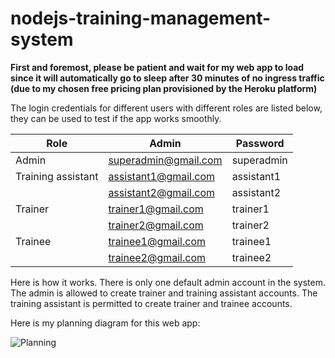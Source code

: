 # nodejs-training-management-system

**First and foremost, please be patient and wait for my web app to load since it will automatically go to sleep after 30 minutes of no ingress traffic (due to my chosen free pricing plan provisioned by the Heroku platform)**

The login credentials for different users with different roles are listed below, they can be used
to test if the app works smoothly.

| Role               	| Admin                	| Password   	|
|--------------------	|----------------------	|------------	|
| Admin              	| superadmin@gmail.com 	| superadmin 	|
| Training assistant 	| assistant1@gmail.com 	| assistant1 	|
|                    	| assistant2@gmail.com 	| assistant2 	|
| Trainer            	| trainer1@gmail.com   	| trainer1   	|
|                    	| trainer2@gmail.com   	| trainer2   	|
| Trainee            	| trainee1@gmail.com   	| trainee1   	|
|                    	| trainee2@gmail.com   	| trainee2   	|

Here is how it works. There is only one default admin account in the system. The admin is allowed to create trainer and training assistant accounts. The training assistant is permitted to create trainer and trainee accounts.

Here is my planning diagram for this web app: 

<img src="https://raw.githubusercontent.com/SonXuanNguyen2k/nodejs-training-management-system/master/Planning.jpg"
     alt="Planning"
     style="float: left; margin-right: 10px;" />
